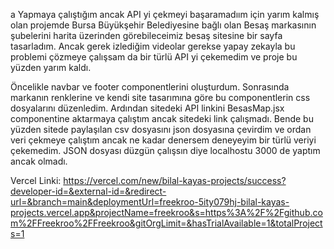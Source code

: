 a Yapmaya çalıştığım ancak API yi çekmeyi başaramadıım için yarım kalmış olan projemde
Bursa Büyükşehir Belediyesine bağlı olan Besaş markasının şubelerini harita üzerinden görebileceimiz besaş sitesine bir sayfa tasarladım. 
Ancak gerek izlediğim videolar gerekse yapay zekayla bu problemi çözmeye çalışsam da bir türlü API yi çekemedim ve proje bu yüzden yarım kaldı. 

Öncelikle navbar ve footer componentlerini oluşturdum. Sonrasında markanın renklerine ve kendi site tasarımına göre bu componentlerin css dosyalarını düzenledim. 
Ardından sitedeki API linkini BesasMap.jsx componentine  aktarmaya çalıştım ancak sitedeki link çalışmadı. Bende bu yüzden sitede paylaşılan csv dosyasını json dosyasına çevirdim ve 
ordan veri çekmeye çalıştım ancak ne kadar denersem deneyeyim bir türlü veriyi çekemedim. JSON dosyası düzgün çalışsın diye localhostu 3000 de yaptım ancak olmadı.
 
Vercel Linki: https://vercel.com/new/bilal-kayas-projects/success?developer-id=&external-id=&redirect-url=&branch=main&deploymentUrl=freekroo-5ity079hj-bilal-kayas-projects.vercel.app&projectName=freekroo&s=https%3A%2F%2Fgithub.com%2FFreekroo%2FFreekroo&gitOrgLimit=&hasTrialAvailable=1&totalProjects=1
